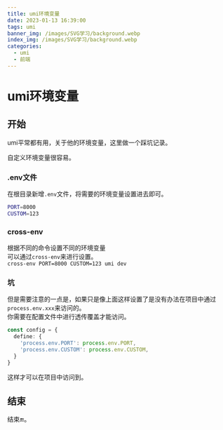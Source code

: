 ```yaml
---
title: umi环境变量
date: 2023-01-13 16:39:00
tags: umi 
banner_img: /images/SVG学习/background.webp
index_img: /images/SVG学习/background.webp
categories: 
  - umi
  - 前端   
---
```


# umi环境变量  

## 开始
umi平常都有用，关于他的环境变量，这里做一个踩坑记录。  

自定义环境变量很容易。  

### .env文件  
在根目录新增`.env`文件，将需要的环境变量设置进去即可。  
```sh
PORT=8000
CUSTOM=123
```  
### cross-env  
根据不同的命令设置不同的环境变量  
可以通过`cross-env`来进行设置。  
`cross-env PORT=8000 CUSTOM=123 umi dev`  

### 坑 
但是需要注意的一点是，如果只是像上面这样设置了是没有办法在项目中通过`process.env.xxx`来访问的。  
你需要在配置文件中进行透传覆盖才能访问。  
```typescript 
const config = {
  define: {
    'process.env.PORT': process.env.PORT,
    'process.env.CUSTOM': process.env.CUSTOM,
  }
}
```
这样才可以在项目中访问到。  

## 结束

  结束🔚。 